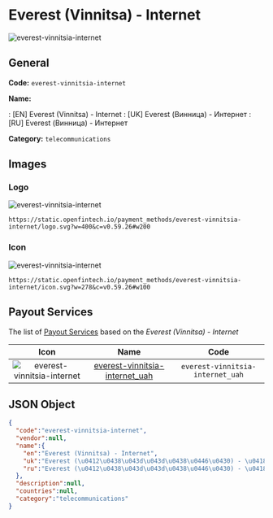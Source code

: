 
# Everest (Vinnitsa) - Internet 
![everest-vinnitsia-internet](https://static.openfintech.io/payment_methods/everest-vinnitsia-internet/logo.svg?w=400&c=v0.59.26#w200)  

## General 
**Code:** `everest-vinnitsia-internet` 
 
**Name:** 
 
:	[EN] Everest (Vinnitsa) - Internet 
:	[UK] Everest (Винница) - Интернет 
:	[RU] Everest (Винница) - Интернет 
 
**Category:** `telecommunications` 
 

## Images 

### Logo 
![everest-vinnitsia-internet](https://static.openfintech.io/payment_methods/everest-vinnitsia-internet/logo.svg?w=400&c=v0.59.26#w200)  

```
https://static.openfintech.io/payment_methods/everest-vinnitsia-internet/logo.svg?w=400&c=v0.59.26#w200
```  

### Icon 
![everest-vinnitsia-internet](https://static.openfintech.io/payment_methods/everest-vinnitsia-internet/icon.svg?w=278&c=v0.59.26#w100)  

```
https://static.openfintech.io/payment_methods/everest-vinnitsia-internet/icon.svg?w=278&c=v0.59.26#w100
```  

## Payout Services 
 
The list of [Payout Services](/payout-services/) based on the _Everest (Vinnitsa) - Internet_ 

|Icon|Name|Code| 
|:---:|:---:|:---:| 
|![everest-vinnitsia-internet](https://static.openfintech.io/payout_methods/everest-vinnitsia-internet/icon.svg?w=278&c=v0.59.26#w40) |[everest-vinnitsia-internet_uah](/payout-services/everest-vinnitsia-internet_uah/)|`everest-vinnitsia-internet_uah`| 
 

## JSON Object 

```json
{
  "code":"everest-vinnitsia-internet",
  "vendor":null,
  "name":{
    "en":"Everest (Vinnitsa) - Internet",
    "uk":"Everest (\u0412\u0438\u043d\u043d\u0438\u0446\u0430) - \u0418\u043d\u0442\u0435\u0440\u043d\u0435\u0442",
    "ru":"Everest (\u0412\u0438\u043d\u043d\u0438\u0446\u0430) - \u0418\u043d\u0442\u0435\u0440\u043d\u0435\u0442"
  },
  "description":null,
  "countries":null,
  "category":"telecommunications"
}
```  
